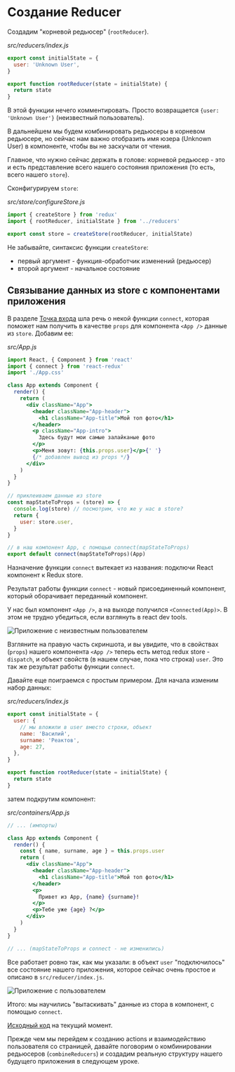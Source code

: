 # Создание Reducer

Создадим "корневой редьюсер" (`rootReducer`).

_src/reducers/index.js_

```js
export const initialState = {
  user: 'Unknown User',
}

export function rootReducer(state = initialState) {
  return state
}
```

В этой функции нечего комментировать. Просто возвращается `{user: 'Unknown User'}` (неизвестный пользователь).

В дальнейшем мы будем комбинировать редьюсеры в корневом редьюсере, но сейчас нам важно отобразить имя юзера (Unknown User) в компоненте, чтобы вы не заскучали от чтения.

Главное, что нужно сейчас держать в голове: корневой редьюсер - это и есть представление всего нашего состояния приложения (то есть, всего нашего `store`).

Сконфигурируем `store`:

_src/store/configureStore.js_

```js
import { createStore } from 'redux'
import { rootReducer, initialState } from '../reducers'

export const store = createStore(rootReducer, initialState)
```

Не забывайте, синтаксис функции `createStore`:

- первый аргумент - функция-обработчик изменений (редьюсер)
- второй аргумент - начальное состояние

## Связывание данных из store с компонентами приложения

В разделе [Точка входа](tochka-vhoda.md) шла речь о некой функции `connect`, которая поможет нам получить в качестве `props` для компонента `<App />` данные из `store`. Добавим ее:

_src/App.js_

```jsx
import React, { Component } from 'react'
import { connect } from 'react-redux'
import './App.css'

class App extends Component {
  render() {
    return (
      <div className="App">
        <header className="App-header">
          <h1 className="App-title">Мой топ фото</h1>
        </header>
        <p className="App-intro">
          Здесь будут мои самые залайканые фото
        </p>
        <p>Меня зовут: {this.props.user}</p>{' '}
        {/* добавлен вывод из props */}
      </div>
    )
  }
}

// приклеиваем данные из store
const mapStateToProps = (store) => {
  console.log(store) // посмотрим, что же у нас в store?
  return {
    user: store.user,
  }
}

// в наш компонент App, с помощью connect(mapStateToProps)
export default connect(mapStateToProps)(App)
```

Назначение функции `connect` вытекает из названия: подключи React компонент к Redux store.

Результат работы функции `connect` - новый присоединенный компонент, который оборачивает переданный компонент.

У нас был компонент `<App />`, а на выходе получился `<Connected(App)>`. В этом не трудно убедиться, если взглянуть в react dev tools.

![Приложение с неизвестным пользователем](app-with-unknown-user.jpg)

Взгляните на правую часть скриншота, и вы увидите, что в свойствах (`props`) нашего компонента `<App />` теперь есть метод redux store - `dispatch`, и объект свойств (в нашем случае, пока что строка) `user`. Это так же результат работы функции `connect`.

Давайте еще поиграемся с простым примером. Для начала изменим набор данных:

_src/reducers/index.js_

```js
export const initialState = {
  user: {
    // мы вложили в user вместо строки, объект
    name: 'Василий',
    surname: 'Реактов',
    age: 27,
  },
}

export function rootReducer(state = initialState) {
  return state
}
```

затем подкрутим компонент:

_src/containers/App.js_

```jsx
// ... (импорты)

class App extends Component {
  render() {
    const { name, surname, age } = this.props.user
    return (
      <div className="App">
        <header className="App-header">
          <h1 className="App-title">Мой топ фото</h1>
        </header>
        <p>
          Привет из App, {name} {surname}!
        </p>
        <p>Тебе уже {age} ?</p>
      </div>
    )
  }
}

// ... (mapStateToProps и connect - не изменились)
```

Все работает ровно так, как мы указали: в объект `user` "подключилось" все состояние нашего приложения, которое сейчас очень простое и описано в `src/reducer/index.js`.

![Приложение с пользователем](hello-vasily-reactov.jpg)

Итого: мы научились "вытаскивать" данные из стора в компонент, с помощью `connect`.

[Исходный код](https://github.com/maxfarseer/redux-course-ru-v2/tree/chp4-reducers-and-connect) на текущий момент.

Прежде чем мы перейдем к созданию actions и взаимодействию пользователя со страницей, давайте поговорим о комбинировании редьюсеров (`combineReducers`) и создадим реальную структуру нашего будущего приложения в следующем уроке.
